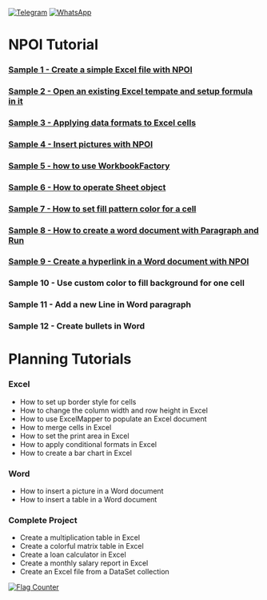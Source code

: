 [![Telegram](https://img.shields.io/badge/UserGroup-Telegram-2CA5E0.svg?logo=telegram&logoColor=white)](https://t.me/npoidevs)
[![WhatsApp](https://img.shields.io/badge/UserGroup-WhatsApp-25D366?logo=whatsapp&logoColor=white)](https://chat.whatsapp.com/CKD9wv3eW37K20CPUjCXwy)


# NPOI Tutorial

### [Sample 1 - Create a simple Excel file with NPOI](https://www.youtube.com/watch?v=z-h2hDz7RyM)
### [Sample 2 - Open an existing Excel tempate and setup formula in it](https://www.youtube.com/watch?v=kPNaeS_TVNg)
### [Sample 3 - Applying data formats to Excel cells](https://www.youtube.com/watch?v=w2aEKIuns0E)
### [Sample 4 - Insert pictures with NPOI](https://www.youtube.com/watch?v=KO3TuOi_Smc)
### [Sample 5 - how to use WorkbookFactory](https://www.youtube.com/watch?v=H4FzMWkZNH8)
### [Sample 6 - How to operate Sheet object](https://www.youtube.com/watch?v=Njurg1aEPTY)
### [Sample 7 - How to set fill pattern color for a cell](https://www.youtube.com/watch?v=K5X-TkBLN_s)
### [Sample 8 - How to create a word document with Paragraph and Run](https://www.youtube.com/watch?v=I_hoiZrsjMI)
### [Sample 9 - Create a hyperlink in a Word document with NPOI](https://www.youtube.com/watch?v=ah0n3jiFnlg)
### Sample 10 - Use custom color to fill background for one cell
### Sample 11 - Add a new Line in Word paragraph 
### Sample 12 - Create bullets in Word

# Planning Tutorials
### Excel
- How to set up border style for cells
- How to change the column width and row height in Excel
- How to use ExcelMapper to populate an Excel document
- How to merge cells in Excel
- How to set the print area in Excel
- How to apply conditional formats in Excel
- How to create a bar chart in Excel

### Word
- How to insert a picture in a Word document
- How to insert a table in a Word document

### Complete Project 
- Create a multiplication table in Excel 
- Create a colorful matrix table in Excel
- Create a loan calculator in Excel
- Create a monthly salary report in Excel
- Create an Excel file from a DataSet collection

<a href="https://info.flagcounter.com/wPIv"><img src="https://s11.flagcounter.com/count2/wPIv/bg_FFFFFF/txt_000000/border_CCCCCC/columns_3/maxflags_12/viewers_0/labels_0/pageviews_0/flags_0/percent_0/" alt="Flag Counter" border="0"></a>
